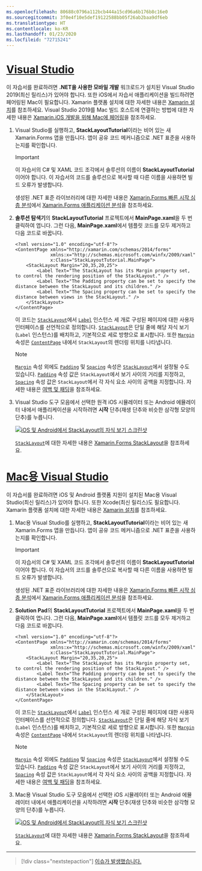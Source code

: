```yaml
---
ms.openlocfilehash: 80688c0796a112bcb444a15cd96a6b176b8c16e0
ms.sourcegitcommit: 3f0e4f10e5def19122588bb05f26ab2baa9df6eb
ms.translationtype: HT
ms.contentlocale: ko-KR
ms.lasthandoff: 01/23/2020
ms.locfileid: "72715241"
---
```

# <a name="visual-studiotabvswin"></a>[Visual Studio](#tab/vswin)

이 자습서를 완료하려면 **.NET을 사용한 모바일 개발** 워크로드가 설치된 Visual Studio 2019(최신 릴리스)가 있어야 합니다. 또한 iOS에서 자습서 애플리케이션을 빌드하려면 페어링된 Mac이 필요합니다. Xamarin 플랫폼 설치에 대한 자세한 내용은 [Xamarin 설치](~/get-started/installation/index.md)를 참조하세요. Visual Studio 2019를 Mac 빌드 호스트에 연결하는 방법에 대한 자세한 내용은 [Xamarin.iOS 개발을 위해 Mac에 페어링](~/ios/get-started/installation/windows/connecting-to-mac/index.md)을 참조하세요.

1. Visual Studio를 실행하고, **StackLayoutTutorial**이라는 비어 있는 새 Xamarin.Forms 앱을 만듭니다. 앱이 공유 코드 메커니즘으로 .NET 표준을 사용하는지를 확인합니다.

    > [!IMPORTANT]
    > 이 자습서의 C# 및 XAML 코드 조각에서 솔루션의 이름이 **StackLayoutTutorial**이어야 합니다. 이 자습서의 코드를 솔루션으로 복사할 때 다른 이름을 사용하면 빌드 오류가 발생합니다.

    생성된 .NET 표준 라이브러리에 대한 자세한 내용은 [Xamarin.Forms 빠른 시작 심층 분석](~/get-started/quickstarts/deepdive.md)에서 [Xamarin.Forms 애플리케이션 분석](~/get-started/quickstarts/deepdive.md#anatomy-of-a-xamarinforms-application)을 참조하세요.

1. **솔루션 탐색기**의 **StackLayoutTutorial** 프로젝트에서 **MainPage.xaml**을 두 번 클릭하여 엽니다. 그런 다음, **MainPage.xaml**에서 템플릿 코드를 모두 제거하고 다음 코드로 바꿉니다.

    ```xaml
    <?xml version="1.0" encoding="utf-8"?>
    <ContentPage xmlns="http://xamarin.com/schemas/2014/forms"
                 xmlns:x="http://schemas.microsoft.com/winfx/2009/xaml"
                 x:Class="StackLayoutTutorial.MainPage">
        <StackLayout Margin="20,35,20,25">
            <Label Text="The StackLayout has its Margin property set, to control the rendering position of the StackLayout." />
            <Label Text="The Padding property can be set to specify the distance between the StackLayout and its children." />
            <Label Text="The Spacing property can be set to specify the distance between views in the StackLayout." />
        </StackLayout>
    </ContentPage>
    ```

    이 코드는 [`StackLayout`](xref:Xamarin.Forms.StackLayout)에서 [`Label`](xref:Xamarin.Forms.Label) 인스턴스 세 개로 구성된 페이지에 대한 사용자 인터페이스를 선언적으로 정의합니다. [`StackLayout`](xref:Xamarin.Forms.StackLayout)은 단일 줄에 해당 자식 보기(`Label` 인스턴스)를 배치하고, 기본적으로 세로 방향으로 표시합니다. 또한 [`Margin`](xref:Xamarin.Forms.View.Margin) 속성은 [`ContentPage`](xref:Xamarin.Forms.ContentPage) 내에서 `StackLayout`의 렌더링 위치를 나타냅니다.

    > [!NOTE]
    > [`Margin`](xref:Xamarin.Forms.View.Margin) 속성 외에도 [`Padding`](xref:Xamarin.Forms.Layout.Padding) 및 [`Spacing`](xref:Xamarin.Forms.StackLayout.Spacing) 속성은 [`StackLayout`](xref:Xamarin.Forms.StackLayout)에서 설정될 수도 있습니다. [`Padding`](xref:Xamarin.Forms.Layout.Padding) 속성 값은 `StackLayout`에서 보기 사이의 거리를 지정하고, [`Spacing`](xref:Xamarin.Forms.StackLayout.Spacing) 속성 값은 `StackLayout`에서 각 자식 요소 사이의 공백을 지정합니다. 자세한 내용은 [여백 및 패딩](~/xamarin-forms/user-interface/layouts/margin-and-padding.md)을 참조하세요.

1. Visual Studio 도구 모음에서 선택한 원격 iOS 시뮬레이터 또는 Android 에뮬레이터 내에서 애플리케이션을 시작하려면 **시작** 단추(재생 단추와 비슷한 삼각형 모양의 단추)를 누릅니다.

    [![iOS 및 Android에서 StackLayout의 자식 보기 스크린샷](../images/create-stacklayout.png "레이블 인스턴스를 포함하는 StackLayout")](../images/create-stacklayout-large.png#lightbox "레이블 인스턴스를 포함하는 StackLayout")

    [`StackLayout`](xref:Xamarin.Forms.StackLayout)에 대한 자세한 내용은 [Xamarin.Forms StackLayout](~/xamarin-forms/user-interface/layouts/stack-layout.md)을 참조하세요.

# <a name="visual-studio-for-mactabvsmac"></a>[Mac용 Visual Studio](#tab/vsmac)

이 자습서를 완료하려면 iOS 및 Android 플랫폼 지원이 설치된 Mac용 Visual Studio(최신 릴리스)가 있어야 합니다. 또한 Xcode(최신 릴리스)도 필요합니다. Xamarin 플랫폼 설치에 대한 자세한 내용은 [Xamarin 설치](~/get-started/installation/index.md)를 참조하세요.

1. Mac용 Visual Studio를 실행하고, **StackLayoutTutorial**이라는 비어 있는 새 Xamarin.Forms 앱을 만듭니다. 앱이 공유 코드 메커니즘으로 .NET 표준을 사용하는지를 확인합니다.

    > [!IMPORTANT]
    > 이 자습서의 C# 및 XAML 코드 조각에서 솔루션의 이름이 **StackLayoutTutorial**이어야 합니다. 이 자습서의 코드를 솔루션으로 복사할 때 다른 이름을 사용하면 빌드 오류가 발생합니다.

    생성된 .NET 표준 라이브러리에 대한 자세한 내용은 [Xamarin.Forms 빠른 시작 심층 분석](~/get-started/first-app/index.md)에서 [Xamarin.Forms 애플리케이션 분석](~/get-started/first-app/index.md)을 참조하세요.

1. **Solution Pad**의 **StackLayoutTutorial** 프로젝트에서 **MainPage.xaml**을 두 번 클릭하여 엽니다. 그런 다음, **MainPage.xaml**에서 템플릿 코드를 모두 제거하고 다음 코드로 바꿉니다.

    ```xaml
    <?xml version="1.0" encoding="utf-8"?>
    <ContentPage xmlns="http://xamarin.com/schemas/2014/forms"
                 xmlns:x="http://schemas.microsoft.com/winfx/2009/xaml"
                 x:Class="StackLayoutTutorial.MainPage">
        <StackLayout Margin="20,35,20,25">
            <Label Text="The StackLayout has its Margin property set, to control the rendering position of the StackLayout." />
            <Label Text="The Padding property can be set to specify the distance between the StackLayout and its children." />
            <Label Text="The Spacing property can be set to specify the distance between views in the StackLayout." />
        </StackLayout>
    </ContentPage>
    ```

    이 코드는 [`StackLayout`](xref:Xamarin.Forms.StackLayout)에서 [`Label`](xref:Xamarin.Forms.Label) 인스턴스 세 개로 구성된 페이지에 대한 사용자 인터페이스를 선언적으로 정의합니다. [`StackLayout`](xref:Xamarin.Forms.StackLayout)은 단일 줄에 해당 자식 보기(`Label` 인스턴스)를 배치하고, 기본적으로 세로 방향으로 표시합니다. 또한 [`Margin`](xref:Xamarin.Forms.View.Margin) 속성은 [`ContentPage`](xref:Xamarin.Forms.ContentPage) 내에서 `StackLayout`의 렌더링 위치를 나타냅니다.

    > [!NOTE]
    > [`Margin`](xref:Xamarin.Forms.View.Margin) 속성 외에도 [`Padding`](xref:Xamarin.Forms.Layout.Padding) 및 [`Spacing`](xref:Xamarin.Forms.StackLayout.Spacing) 속성은 [`StackLayout`](xref:Xamarin.Forms.StackLayout)에서 설정될 수도 있습니다. [`Padding`](xref:Xamarin.Forms.Layout.Padding) 속성 값은 `StackLayout`에서 보기 사이의 거리를 지정하고, [`Spacing`](xref:Xamarin.Forms.StackLayout.Spacing) 속성 값은 `StackLayout`에서 각 자식 요소 사이의 공백을 지정합니다. 자세한 내용은 [여백 및 패딩](~/xamarin-forms/user-interface/layouts/margin-and-padding.md)을 참조하세요.

1. Mac용 Visual Studio 도구 모음에서 선택한 iOS 시뮬레이터 또는 Android 에뮬레이터 내에서 애플리케이션을 시작하려면 **시작** 단추(재생 단추와 비슷한 삼각형 모양의 단추)를 누릅니다.

    [![iOS 및 Android에서 StackLayout의 자식 보기 스크린샷](../images/create-stacklayout.png "레이블 인스턴스를 포함하는 StackLayout")](../images/create-stacklayout-large.png#lightbox "레이블 인스턴스를 포함하는 StackLayout")

    [`StackLayout`](xref:Xamarin.Forms.StackLayout)에 대한 자세한 내용은 [Xamarin.Forms StackLayout](~/xamarin-forms/user-interface/layouts/stack-layout.md)을 참조하세요.

-----

> [!div class="nextstepaction"]
> [이슈가 발생했습니다.](https://github.com/MicrosoftDocs/xamarin-docs/issues/new?title=StackLayout+Tutorial+Step+1+Feedback&template=tutorial_template.md)
